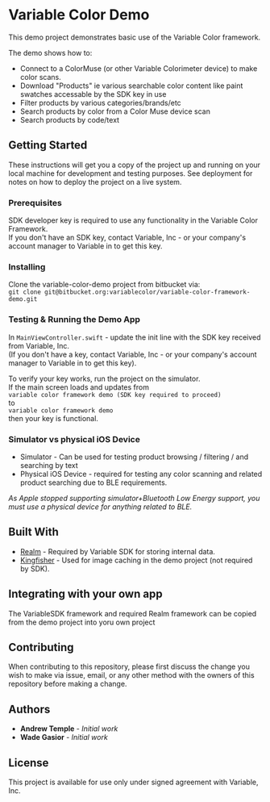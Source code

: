 # Variable Color Demo

This demo project demonstrates basic use of the Variable Color framework.

The demo shows how to:

* Connect to a ColorMuse (or other Variable Colorimeter device) to make color scans.
* Download "Products" ie various searchable color content like paint swatches accessable by the SDK key in use
* Filter products by various categories/brands/etc
* Search products by color from a Color Muse device scan
* Search products by code/text

## Getting Started

These instructions will get you a copy of the project up and running on your local machine for development and testing purposes. See deployment for notes on how to deploy the project on a live system.

### Prerequisites

SDK developer key is required to use any functionality in the Variable Color Framework.  
If you don't have an SDK key, contact Variable, Inc - or your company's account manager to Variable in to get this key.

### Installing

Clone the variable-color-demo project from bitbucket via:  
`git clone git@bitbucket.org:variablecolor/variable-color-framework-demo.git`

### Testing & Running the Demo App

In `MainViewController.swift` - update the init line with the SDK key received from Variable, Inc.  
(If you don't have a key, contact Variable, Inc - or your company's account manager to Variable in to get this key).

To verify your key works, run the project on the simulator.  
If the main screen loads and updates from  
`variable color framework demo (SDK key required to proceed)`  
to  
`variable color framework demo`  
then your key is functional.

### Simulator vs physical iOS Device

* Simulator - Can be used for testing product browsing / filtering / and searching by text
* Physical iOS Device - required for testing any color scanning and related product searching due to BLE requirements.

_As Apple stopped supporting simulator+Bluetooth Low Energy support, you must use a physical device for anything related to BLE._

## Built With

* [Realm](https://realm.io/docs/objc/latest/) - Required by Variable SDK for storing internal data.
* [Kingfisher](https://github.com/onevcat/Kingfisher) - Used for image caching in the demo project (not required by SDK).

## Integrating with your own app

The VariableSDK framework and required Realm framework can be copied from the demo project into yoru own project

## Contributing

When contributing to this repository, please first discuss the change you wish to make via issue, email, or any other method with the owners of this repository before making a change.

## Authors

* **Andrew Temple** - _Initial work_
* **Wade Gasior** - _Initial work_

## License

This project is available for use only under signed agreement with Variable, Inc.

